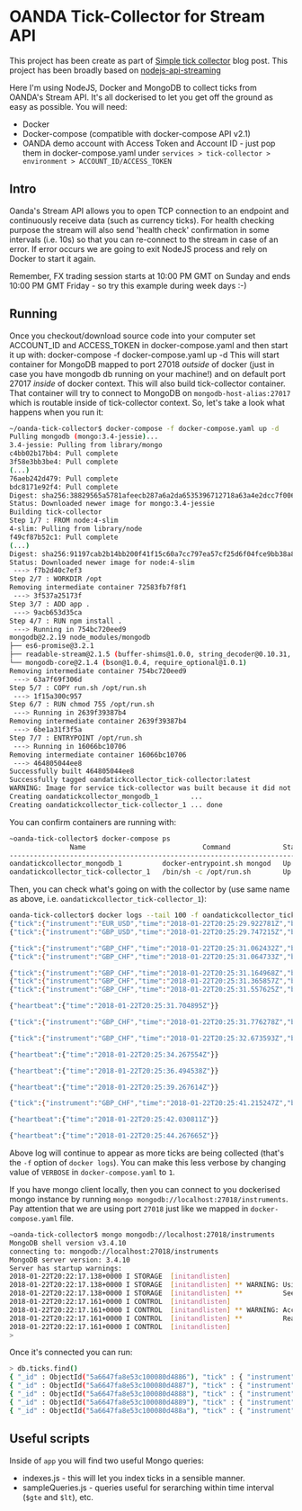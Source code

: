 # OANDA Tick-Collector for Stream API

This project has been create as part of [Simple tick collector](https://afxrds.io/forex/tick/data/2018/01/16/simple-tick-collector.html) blog post. This project has been broadly based on [nodejs-api-streaming](https://github.com/oanda/nodejs-api-streaming)

Here I'm using NodeJS, Docker and MongoDB to collect ticks from OANDA's Stream API.
It's all dockerised to let you get off the ground as easy as possible. You will need:
- Docker
- Docker-compose (compatible with docker-compose API v2.1)
- OANDA demo account with Access Token and Account ID - just pop them in docker-compose.yaml under `services > tick-collector > environment > ACCOUNT_ID/ACCESS_TOKEN`


Intro
-----
Oanda's Stream API allows you to open TCP connection to an endpoint and continuously receive data (such as currency ticks). For health checking purpose the stream will also send 'health check' confirmation in some intervals (i.e. 10s) so that you can re-connect to the stream in case of an error. If error occurs we are going to exit NodeJS process and rely on Docker to start it again.


Remember, FX trading session starts at 10:00 PM GMT on Sunday and ends 10:00 PM GMT Friday - so try this example during week days :-)

Running
-------
Once you checkout/download source code into your computer set ACCOUNT_ID and ACCESS_TOKEN in docker-compose.yaml and then start it up with:
docker-compose -f docker-compose.yaml up -d
This will start container for MongoDB mapped to port 27018 _outside_ of docker (just in case you have mongodb db running on your machine!) and on default port 27017 _inside_ of docker context.
This will also build tick-collector container. That container will try to connect to MongoDB on `mongodb-host-alias:27017` which is routable inside of tick-collector context.
So, let's take a look what happens when you run it:
```bash
~/oanda-tick-collector$ docker-compose -f docker-compose.yaml up -d
Pulling mongodb (mongo:3.4-jessie)...
3.4-jessie: Pulling from library/mongo
c4bb02b17bb4: Pull complete
3f58e3bb3be4: Pull complete
(...)
76aeb242d479: Pull complete
bdc8171e92f4: Pull complete
Digest: sha256:38829565a5781afeecb287a6a2da6535396712718a63a4e2dcc7f006a0611cd7
Status: Downloaded newer image for mongo:3.4-jessie
Building tick-collector
Step 1/7 : FROM node:4-slim
4-slim: Pulling from library/node
f49cf87b52c1: Pull complete
(...)
Digest: sha256:91197cab2b14bb200f41f15c60a7cc797ea57cf25d6f04fce9bb38a86c373aca
Status: Downloaded newer image for node:4-slim
 ---> f7b2d40c7ef3
Step 2/7 : WORKDIR /opt
Removing intermediate container 72583fb7f8f1
 ---> 3f537a25173f
Step 3/7 : ADD app .
 ---> 9acb653d35ca
Step 4/7 : RUN npm install .
 ---> Running in 754bc720eed9
mongodb@2.2.19 node_modules/mongodb
├── es6-promise@3.2.1
├── readable-stream@2.1.5 (buffer-shims@1.0.0, string_decoder@0.10.31, inherits@2.0.3, process-nextick-args@1.0.7, util-deprecate@1.0.2, core-util-is@1.0.2, isarray@1.0.0)
└── mongodb-core@2.1.4 (bson@1.0.4, require_optional@1.0.1)
Removing intermediate container 754bc720eed9
 ---> 63a7f69f306d
Step 5/7 : COPY run.sh /opt/run.sh
 ---> 1f15a300c957
Step 6/7 : RUN chmod 755 /opt/run.sh
 ---> Running in 2639f39387b4
Removing intermediate container 2639f39387b4
 ---> 6be1a31f3f5a
Step 7/7 : ENTRYPOINT /opt/run.sh
 ---> Running in 16066bc10706
Removing intermediate container 16066bc10706
 ---> 464805044ee8
Successfully built 464805044ee8
Successfully tagged oandatickcollector_tick-collector:latest
WARNING: Image for service tick-collector was built because it did not already exist. To rebuild this image you must use `docker-composCreating oandatickcollector_mongodb_1        ... done
Creating oandatickcollector_mongodb_1        ...
Creating oandatickcollector_tick-collector_1 ... done
```

You can confirm containers are running with:
```bash
~oanda-tick-collector$ docker-compose ps
               Name                             Command             State            Ports
----------------------------------------------------------------------------------------------------
oandatickcollector_mongodb_1          docker-entrypoint.sh mongod   Up      0.0.0.0:27018->27017/tcp
oandatickcollector_tick-collector_1   /bin/sh -c /opt/run.sh        Up
```


Then, you can check what's going on with the collector by (use same name as above, i.e. `oandatickcollector_tick-collector_1`):
```bash
oanda-tick-collector$ docker logs --tail 100 -f oandatickcollector_tick-collector_1
{"tick":{"instrument":"EUR_USD","time":"2018-01-22T20:25:29.922781Z","bid":1.22575,"ask":1.22588}}
{"tick":{"instrument":"GBP_USD","time":"2018-01-22T20:25:29.747215Z","bid":1.39835,"ask":1.39854}}

{"tick":{"instrument":"GBP_CHF","time":"2018-01-22T20:25:31.062432Z","bid":1.34559,"ask":1.34588}}
{"tick":{"instrument":"GBP_CHF","time":"2018-01-22T20:25:31.064733Z","bid":1.34561,"ask":1.34591}}

{"tick":{"instrument":"GBP_CHF","time":"2018-01-22T20:25:31.164968Z","bid":1.34565,"ask":1.34594}}
{"tick":{"instrument":"GBP_CHF","time":"2018-01-22T20:25:31.365857Z","bid":1.3456,"ask":1.34592}}
{"tick":{"instrument":"GBP_CHF","time":"2018-01-22T20:25:31.557625Z","bid":1.34561,"ask":1.3459}}

{"heartbeat":{"time":"2018-01-22T20:25:31.704895Z"}}

{"tick":{"instrument":"GBP_CHF","time":"2018-01-22T20:25:31.776278Z","bid":1.34561,"ask":1.34589}}

{"tick":{"instrument":"GBP_CHF","time":"2018-01-22T20:25:32.673593Z","bid":1.34561,"ask":1.3459}}

{"heartbeat":{"time":"2018-01-22T20:25:34.267554Z"}}

{"heartbeat":{"time":"2018-01-22T20:25:36.494538Z"}}

{"heartbeat":{"time":"2018-01-22T20:25:39.267614Z"}}

{"tick":{"instrument":"GBP_CHF","time":"2018-01-22T20:25:41.215247Z","bid":1.34561,"ask":1.34589}}

{"heartbeat":{"time":"2018-01-22T20:25:42.030811Z"}}

{"heartbeat":{"time":"2018-01-22T20:25:44.267665Z"}}
```

Above log will continue to appear as more ticks are being collected (that's the `-f` option of `docker logs`). You can make this less verbose by changing value of `VERBOSE` in `docker-compose.yaml` to `1`.

If you have mongo client locally, then you can connect to you dockerised mongo instance  by running `mongo mongodb://localhost:27018/instruments`. Pay attention that we are using port `27018` just like we mapped in `docker-compose.yaml` file.
```bash
~oanda-tick-collector$ mongo mongodb://localhost:27018/instruments
MongoDB shell version v3.4.10
connecting to: mongodb://localhost:27018/instruments
MongoDB server version: 3.4.10
Server has startup warnings:
2018-01-22T20:22:17.138+0000 I STORAGE  [initandlisten]
2018-01-22T20:22:17.138+0000 I STORAGE  [initandlisten] ** WARNING: Using the XFS filesystem is strongly recommended with the WiredTiger storage engine
2018-01-22T20:22:17.138+0000 I STORAGE  [initandlisten] **          See http://dochub.mongodb.org/core/prodnotes-filesystem
2018-01-22T20:22:17.161+0000 I CONTROL  [initandlisten]
2018-01-22T20:22:17.161+0000 I CONTROL  [initandlisten] ** WARNING: Access control is not enabled for the database.
2018-01-22T20:22:17.161+0000 I CONTROL  [initandlisten] **          Read and write access to data and configuration is unrestricted.
2018-01-22T20:22:17.161+0000 I CONTROL  [initandlisten]
>
```

Once it's connected you can run:
```bash
> db.ticks.find()
{ "_id" : ObjectId("5a6647fa8e53c100080d4886"), "tick" : { "instrument" : "EUR_USD", "time" : ISODate("2018-01-22T20:22:13.911Z"), "bid" : 1.22571, "ask" : 1.22585 } }
{ "_id" : ObjectId("5a6647fa8e53c100080d4887"), "tick" : { "instrument" : "EUR_GBP", "time" : ISODate("2018-01-22T20:22:13.698Z"), "bid" : 0.87634, "ask" : 0.8765 } }
{ "_id" : ObjectId("5a6647fa8e53c100080d4888"), "tick" : { "instrument" : "EUR_CHF", "time" : ISODate("2018-01-22T20:22:15.586Z"), "bid" : 1.17953, "ask" : 1.17969 } }
{ "_id" : ObjectId("5a6647fa8e53c100080d4889"), "tick" : { "instrument" : "GBP_USD", "time" : ISODate("2018-01-22T20:22:04.494Z"), "bid" : 1.39853, "ask" : 1.39872 } }
{ "_id" : ObjectId("5a6647fa8e53c100080d488a"), "tick" : { "instrument" : "GBP_CHF", "time" : ISODate("2018-01-22T20:22:14.846Z"), "bid" : 1.3458, "ask" : 1.34606 } }
```

Useful scripts
--------------
Inside of `app` you will find two useful Mongo queries:
- indexes.js - this will let you index ticks in a sensible manner.
- sampleQueries.js - queries useful for serarching within time interval (`$gte` and `$lt`), etc.
